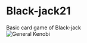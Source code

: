 # Black-jack21

Basic card game of Black-jack
<br>
![General Kenobi](https://s9.gifyu.com/images/recordinge46fa272522980e4.gif)
